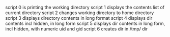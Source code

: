 script 0 is printing the working directory
script 1 displays the contents list of current directory
script 2 changes working directory to home directory
script 3 displays directory contents in long format
script 4 displays dir contents incl hidden, in long form
script 5 displays dir contents in long form, incl hidden, with numeric uid and gid
script 6 creates dir in /tmp/ dir
